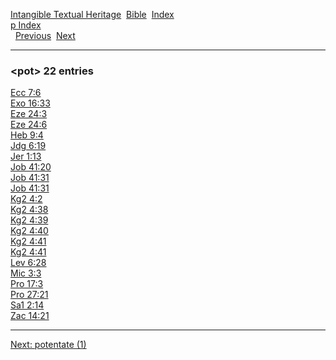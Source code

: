 [Intangible Textual Heritage](../../index)  [Bible](../index) 
[Index](index)   
[p Index](_p_)  
  [Previous](c08716)  [Next](c08718) 

------------------------------------------------------------------------

### &lt;pot&gt; 22 entries

[Ecc 7:6](../kjv/ecc007.htm#006)  
[Exo 16:33](../kjv/exo016.htm#033)  
[Eze 24:3](../kjv/eze024.htm#003)  
[Eze 24:6](../kjv/eze024.htm#006)  
[Heb 9:4](../kjv/heb009.htm#004)  
[Jdg 6:19](../kjv/jdg006.htm#019)  
[Jer 1:13](../kjv/jer001.htm#013)  
[Job 41:20](../kjv/job041.htm#020)  
[Job 41:31](../kjv/job041.htm#031)  
[Job 41:31](../kjv/job041.htm#031)  
[Kg2 4:2](../kjv/kg2004.htm#002)  
[Kg2 4:38](../kjv/kg2004.htm#038)  
[Kg2 4:39](../kjv/kg2004.htm#039)  
[Kg2 4:40](../kjv/kg2004.htm#040)  
[Kg2 4:41](../kjv/kg2004.htm#041)  
[Kg2 4:41](../kjv/kg2004.htm#041)  
[Lev 6:28](../kjv/lev006.htm#028)  
[Mic 3:3](../kjv/mic003.htm#003)  
[Pro 17:3](../kjv/pro017.htm#003)  
[Pro 27:21](../kjv/pro027.htm#021)  
[Sa1 2:14](../kjv/sa1002.htm#014)  
[Zac 14:21](../kjv/zac014.htm#021)  

------------------------------------------------------------------------

[Next: potentate (1)](c08718)
